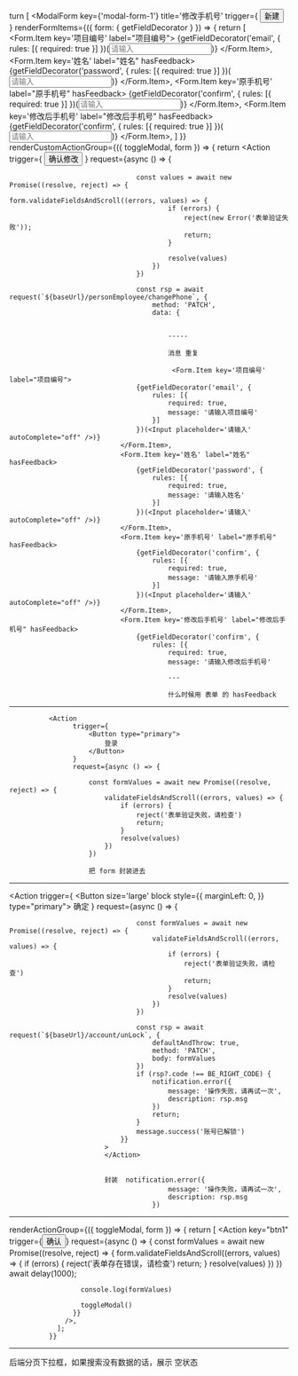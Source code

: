 turn [ <ModalForm key={'modal-form-1'} title='修改手机号' trigger={ <Button icon='plus' type='primary'>新建</Button> } renderFormItems={({ form: { getFieldDecorator } }) => { return [ <Form.Item key='项目编号' label="项目编号"> {getFieldDecorator('email', { rules: [{ required: true }] })(<Input placeholder='请输入' autoComplete="off" />)} </Form.Item>, <Form.Item key='姓名' label="姓名" hasFeedback> {getFieldDecorator('password', { rules: [{ required: true }] })(<Input placeholder='请输入' autoComplete="off" />)} </Form.Item>, <Form.Item key='原手机号' label="原手机号" hasFeedback> {getFieldDecorator('confirm', { rules: [{ required: true }] })(<Input placeholder='请输入' autoComplete="off" />)} </Form.Item>, <Form.Item key='修改后手机号' label="修改后手机号" hasFeedback> {getFieldDecorator('confirm', { rules: [{ required: true }] })(<Input placeholder='请输入' autoComplete="off" />)} </Form.Item>, ] }} renderCustomActionGroup={({ toggleModal, form }) => { return <Action trigger={ <Button type='primary'>确认修改</Button> } request={async () => {

                                    const values = await new Promise((resolve, reject) => {
                                        form.validateFieldsAndScroll((errors, values) => {
                                            if (errors) {
                                                reject(new Error('表单验证失败'));
                                                return;
                                            }

                                            resolve(values)
                                        })
                                    })

                                    const rsp = await request(`${baseUrl}/personEmployee/changePhone`, {
                                        method: 'PATCH',
                                        data: {


                                            -----

                                            消息 重复

                                             <Form.Item key='项目编号' label="项目编号">
                                    {getFieldDecorator('email', {
                                        rules: [{
                                            required: true,
                                            message: '请输入项目编号'
                                        }]
                                    })(<Input placeholder='请输入' autoComplete="off" />)}
                                </Form.Item>,
                                <Form.Item key='姓名' label="姓名" hasFeedback>
                                    {getFieldDecorator('password', {
                                        rules: [{
                                            required: true,
                                            message: '请输入姓名'
                                        }]
                                    })(<Input placeholder='请输入' autoComplete="off" />)}
                                </Form.Item>,
                                <Form.Item key='原手机号' label="原手机号" hasFeedback>
                                    {getFieldDecorator('confirm', {
                                        rules: [{
                                            required: true,
                                            message: '请输入原手机号'
                                        }]
                                    })(<Input placeholder='请输入' autoComplete="off" />)}
                                </Form.Item>,
                                <Form.Item key='修改后手机号' label="修改后手机号" hasFeedback>
                                    {getFieldDecorator('confirm', {
                                        rules: [{
                                            required: true,
                                            message: '请输入修改后手机号'

                                            ---

                                            什么时候用 表单 的 hasFeedback

---

              <Action
                    trigger={
                        <Button type="primary">
                            登录
                        </Button>
                    }
                    request={async () => {

                        const formValues = await new Promise((resolve, reject) => {
                            validateFieldsAndScroll((errors, values) => {
                                if (errors) {
                                    reject('表单验证失败，请检查')
                                    return;
                                }
                                resolve(values)
                            })
                        })

                        把 form 封装进去

---

<Action trigger={ <Button size='large' block style={{
                                        marginLeft: 0,
                                    }} type="primary"> 确定 </Button> } request={async () => {

                                    const formValues = await new Promise((resolve, reject) => {
                                        validateFieldsAndScroll((errors, values) => {
                                            if (errors) {
                                                reject('表单验证失败，请检查')
                                                return;
                                            }
                                            resolve(values)
                                        })
                                    })

                                    const rsp = await request(`${baseUrl}/account/unLock`, {
                                        defaultAndThrow: true,
                                        method: 'PATCH',
                                        body: formValues
                                    })
                                    if (rsp?.code !== BE_RIGHT_CODE) {
                                        notification.error({
                                            message: '操作失败，请再试一次',
                                            description: rsp.msg
                                        })
                                        return;
                                    }
                                    message.success('账号已解锁')
                                }}
                            >
                            </Action>


                            封装  notification.error({
                                            message: '操作失败，请再试一次',
                                            description: rsp.msg
                                        })

---

renderActionGroup={({ toggleModal, form }) => { return [ <Action key="btn1" trigger={<Button type="primary">确认</Button>} request={async () => { const formValues = await new Promise((resolve, reject) => { form.validateFieldsAndScroll((errors, values) => { if (errors) { reject('表单存在错误，请检查') return; } resolve(values) }) }) await delay(1000);

                      console.log(formValues)

                      toggleModal()
                    }}
                  />,
                ];
              }}

---

后端分页下拉框，如果搜索没有数据的话，展示 空状态
